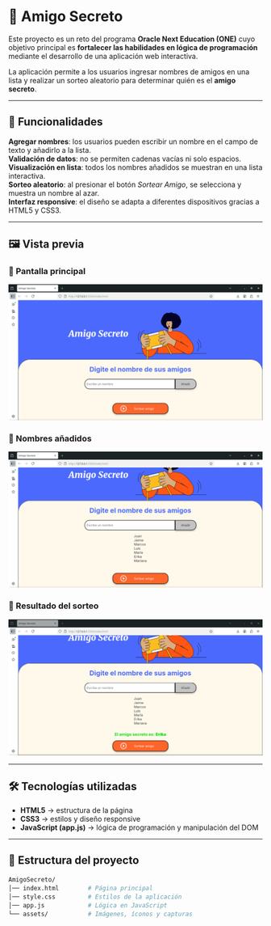 # 🎁 Amigo Secreto

Este proyecto es un reto del programa **Oracle Next Education (ONE)** cuyo objetivo principal es **fortalecer las habilidades en lógica de programación** mediante el desarrollo de una aplicación web interactiva.

La aplicación permite a los usuarios ingresar nombres de amigos en una lista y realizar un sorteo aleatorio para determinar quién es el **amigo secreto**.

---

## 🚀 Funcionalidades

**Agregar nombres**: los usuarios pueden escribir un nombre en el campo de texto y añadirlo a la lista.  
**Validación de datos**: no se permiten cadenas vacías ni solo espacios.  
**Visualización en lista**: todos los nombres añadidos se muestran en una lista interactiva.  
**Sorteo aleatorio**: al presionar el botón *Sortear Amigo*, se selecciona y muestra un nombre al azar.  
**Interfaz responsive**: el diseño se adapta a diferentes dispositivos gracias a HTML5 y CSS3.  

---

## 🖼️ Vista previa

### 📌 Pantalla principal
![Pantalla principal](CapturaInicio.png)

### 📌 Nombres añadidos
![Lista de nombres](Nombres.png)

### 📌 Resultado del sorteo
![Resultado del sorteo](Sorteo.png)

---

## 🛠️ Tecnologías utilizadas

- **HTML5** → estructura de la página  
- **CSS3** → estilos y diseño responsive  
- **JavaScript (app.js)** → lógica de programación y manipulación del DOM  

---

## 📂 Estructura del proyecto

```bash
AmigoSecreto/
│── index.html        # Página principal
│── style.css         # Estilos de la aplicación
│── app.js            # Lógica en JavaScript
└── assets/           # Imágenes, íconos y capturas
